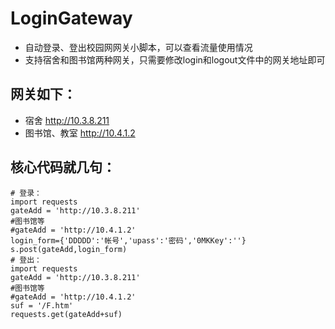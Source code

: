 # LoginGateway
+ 自动登录、登出校园网网关小脚本，可以查看流量使用情况
+ 支持宿舍和图书馆两种网关，只需要修改login和logout文件中的网关地址即可

## 网关如下：
+ 宿舍         http://10.3.8.211   
+ 图书馆、教室 http://10.4.1.2     

## 核心代码就几句：
    # 登录：
    import requests
    gateAdd = 'http://10.3.8.211'
    #图书馆等
    #gateAdd = 'http://10.4.1.2'
    login_form={'DDDDD':'帐号','upass':'密码','0MKKey':''}
    s.post(gateAdd,login_form)
    # 登出：
    import requests
    gateAdd = 'http://10.3.8.211'
    #图书馆等
    #gateAdd = 'http://10.4.1.2'
    suf = '/F.htm'
    requests.get(gateAdd+suf)
